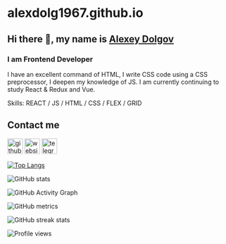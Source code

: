 # alexdolg1967.github.io

## Hi there 👋, my name is [Alexey Dolgov](https://github.com/alexdolg1967)

### I am Frontend Developer
I have an excellent command of HTML, I write CSS code using a CSS preprocessor, I deepen my knowledge of JS.
I am currently continuing to study React & Redux and Vue.

Skills: REACT / JS / HTML / CSS / FLEX / GRID

## Contact me


[<img src='https://cdn.jsdelivr.net/npm/simple-icons@3.0.1/icons/github.svg' alt='github' height='35'>](https://github.com/alexdolg1967)  [<img src='https://cdn.jsdelivr.net/npm/simple-icons@3.0.1/icons/icloud.svg' alt='website' height='35'>](alexdolg.ru)  [<img src='https://cdn.jsdelivr.net/npm/simple-icons@3.0.1/icons/telegram.svg' alt='telegram' height='35'>](https://t.me/alexdolg1967)  

[![Top Langs](https://github-readme-stats.vercel.app/api/top-langs/?username=alexdolg1967)](https://github.com/anuraghazra/github-readme-stats)

![GitHub stats](https://github-readme-stats.vercel.app/api?username=alexdolg1967&show_icons=true)  

![GitHub Activity Graph](https://activity-graph.herokuapp.com/graph?username=alexdolg1967)  

![GitHub metrics](https://metrics.lecoq.io/alexdolg1967)  

![GitHub streak stats](https://github-readme-streak-stats.herokuapp.com/?user=alexdolg1967)  

![Profile views](https://gpvc.arturio.dev/alexdolg1967)  


